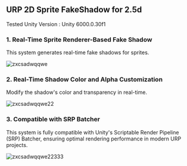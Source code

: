 ## URP 2D  Sprite FakeShadow for 2.5d

Tested Unity Version : Unity 6000.0.30f1

### 1. Real-Time Sprite Renderer-Based Fake Shadow
This system generates real-time fake shadows for sprites.

![zxcsadwqqwe](https://github.com/user-attachments/assets/6b761b65-ed9b-4735-992c-3343fd2747dc)


### 2. Real-Time Shadow Color and Alpha Customization
Modify the shadow's color and transparency in real-time.

![zxcsadwqqwe22](https://github.com/user-attachments/assets/2ad2fcb6-0a60-437a-a114-5462ca13fb7e)


### 3. Compatible with SRP Batcher
This system is fully compatible with Unity's Scriptable Render Pipeline (SRP) Batcher, ensuring optimal rendering performance in modern URP projects.

![zxcsadwqqwe22333](https://github.com/user-attachments/assets/3c4c6722-37fa-4ead-9b45-9c116c839914)



